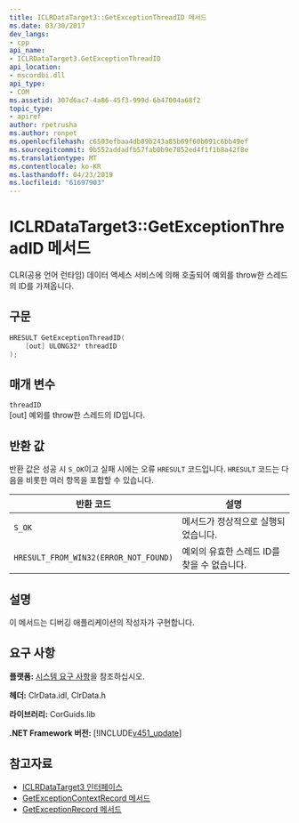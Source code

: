 ```yaml
---
title: ICLRDataTarget3::GetExceptionThreadID 메서드
ms.date: 03/30/2017
dev_langs:
- cpp
api_name:
- ICLRDataTarget3.GetExceptionThreadID
api_location:
- mscordbi.dll
api_type:
- COM
ms.assetid: 307d6ac7-4a86-45f3-999d-6b47004a68f2
topic_type:
- apiref
author: rpetrusha
ms.author: ronpet
ms.openlocfilehash: c6503efbaa4db89b243a85b69f60b091c6bb49ef
ms.sourcegitcommit: 9b552addadfb57fab0b9e7852ed4f1f1b8a42f8e
ms.translationtype: MT
ms.contentlocale: ko-KR
ms.lasthandoff: 04/23/2019
ms.locfileid: "61697903"
---
```

# <a name="iclrdatatarget3getexceptionthreadid-method"></a>ICLRDataTarget3::GetExceptionThreadID 메서드
CLR(공용 언어 런타임) 데이터 액세스 서비스에 의해 호출되어 예외를 throw한 스레드의 ID를 가져옵니다.  
  
## <a name="syntax"></a>구문  
  
```cpp  
HRESULT GetExceptionThreadID(  
    [out] ULONG32* threadID  
);  
```  
  
## <a name="parameters"></a>매개 변수  
 `threadID`  
 [out] 예외를 throw한 스레드의 ID입니다.  
  
## <a name="return-value"></a>반환 값  
 반환 값은 성공 시 `S_OK`이고 실패 시에는 오류 `HRESULT` 코드입니다. `HRESULT` 코드는 다음을 비롯한 여러 항목을 포함할 수 있습니다.  
  
|반환 코드|설명|  
|-----------------|-----------------|  
|`S_OK`|메서드가 정상적으로 실행되었습니다.|  
|`HRESULT_FROM_WIN32(ERROR_NOT_FOUND)`|예외의 유효한 스레드 ID를 찾을 수 없습니다.|  
  
## <a name="remarks"></a>설명  
 이 메서드는 디버깅 애플리케이션의 작성자가 구현합니다.  
  
## <a name="requirements"></a>요구 사항  
 **플랫폼:** [시스템 요구 사항](../../../../docs/framework/get-started/system-requirements.md)을 참조하십시오.  
  
 **헤더:** ClrData.idl, ClrData.h  
  
 **라이브러리:** CorGuids.lib  
  
 **.NET Framework 버전:** [!INCLUDE[v451_update](../../../../includes/net-current-v451-nov-plus.md)]  
  
## <a name="see-also"></a>참고자료

- [ICLRDataTarget3 인터페이스](../../../../docs/framework/unmanaged-api/debugging/iclrdatatarget3-interface.md)
- [GetExceptionContextRecord 메서드](../../../../docs/framework/unmanaged-api/debugging/iclrdatatarget3-getexceptioncontextrecord-method.md)
- [GetExceptionRecord 메서드](../../../../docs/framework/unmanaged-api/debugging/iclrdatatarget3-getexceptionrecord-method.md)
